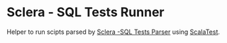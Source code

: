 # Sclera - SQL Tests Runner

Helper to run scipts parsed by [Sclera -SQL Tests Parser](https://github.com/scleradb/sclera-sqltests-parser) using [ScalaTest](http://www.scalatest.org/).
